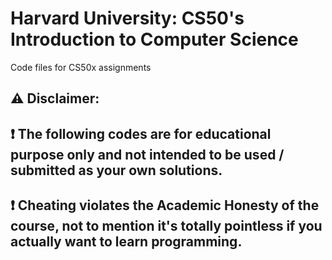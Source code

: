 # Harvard University: CS50's Introduction to Computer Science
Code files for CS50x assignments

## ⚠️ Disclaimer:<br />
## ❗ The following codes are for educational purpose only and not intended to be used / submitted as your own solutions.<br />
## ❗ Cheating violates the Academic Honesty of the course, not to mention it's totally pointless if you actually want to learn programming.<br />
